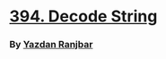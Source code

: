 # [394. Decode String](https://leetcode.com/problems/decode-string)

### By [Yazdan Ranjbar](https://github.com/yazdanra)
